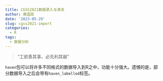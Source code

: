 ```yaml
---
title: CGSS2021数据录入与清洗
author: 黄国政
date: '2023-05-29'
slug: cgss2021-import
categories:
  - R
tags:
  - 数据分析
---
```


> “工欲善其事，必先利其器”

<!--more-->

`haven`包可以将许多不同格式的数据导入到R之中，功能十分强大。遗憾的是，部分数据导入之后会带有`haven_labelled`标签。  



